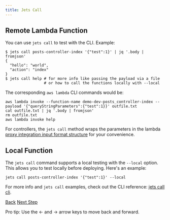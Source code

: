 ```yaml
---
title: Jets Call
---
```


## Remote Lambda Function

You can use `jets call` to test with the CLI. Example:

    $ jets call posts-controller-index '{"test":1}' | jq '.body | fromjson'
    {
      "hello": "world",
      "action": "index"
    }
    $ jets call help # for more info like passing the payload via a file
                     # or how to call the functions locally with --local

The corresponding `aws lambda` CLI commands would be:

    aws lambda invoke --function-name demo-dev-posts_controller-index --payload '{"queryStringParameters":{"test":1}}' outfile.txt
    cat outfile.txt | jq '.body | fromjson'
    rm outfile.txt
    aws lambda invoke help

For controllers, the `jets call` method wraps the parameters in the lambda [proxy integration input format structure](http://docs.aws.amazon.com/apigateway/latest/developerguide/set-up-lambda-proxy-integrations.html#api-gateway-simple-proxy-for-lambda-input-format) for your convenience.

## Local Function

The `jets call` command supports a local testing with the `--local` option.  This allows you to test locally before deploying.  Here's an example:

    jets call posts-controller-index '{"test":1}' --local

For more info and `jets call` examples, check out the CLI reference: [jets call cli](http://rubyonjets.com/reference/jets-call/).

<a id="prev" class="btn btn-basic" href="{% link _docs/deploy.md %}">Back</a>
<a id="next" class="btn btn-primary" href="{% link _docs/app-config.md %}">Next Step</a>
<p class="keyboard-tip">Pro tip: Use the <- and -> arrow keys to move back and forward.</p>
